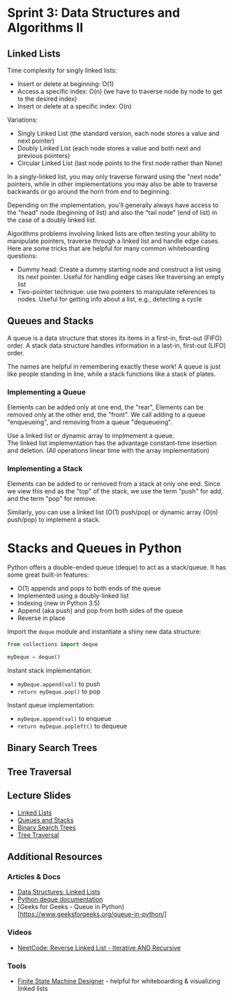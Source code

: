 # Sprint 3: Data Structures and Algorithms II

## Linked Lists
Time complexity for singly linked lists: 
* Insert or delete at beginning: O(1)
* Access a specific index: O(n) (we have to traverse node by node to get to the desired index)
* Insert or delete at a specific index: O(n) 

Variations:
* Singly Linked List (the standard version, each node stores a value and next pointer)
* Doubly Linked List (each node stores a value and both next and previous pointers)
* Circular Linked List (last node points to the first node rather than None)

In a singly-linked list, you may only traverse forward using the "next node" pointers, while in other implementations you may also be able to traverse backwards or go around the horn from end to beginning.

Depending on the implementation, you'll generally always have access to the "head" node (beginning of list) and also the "tail node" (end of list) in the case of a doubly linked list. 

Algorithms problems involving linked lists are often testing your ability to manipulate pointers, traverse through a linked list and handle edge cases. Here are some tricks that are helpful for many common whiteboarding questions:
* Dummy head: Create a dummy starting node and construct a list using its next pointer. Useful for handling edge cases like traversing an empty list
* Two-pointer technique: use two pointers to manipulate references to nodes. Useful for getting info about a list, e.g., detecting a cycle


## Queues and Stacks
A queue is a data structure that stores its items in a first-in, first-out (FIFO) order. 
A stack data structure handles information in a last-in, first-out (LIFO) order.

The names are helpful in remembering exactly these work! A queue is just like people standing in line, while a stack functions like a stack of plates. 

### Implementing a Queue
Elements can be added only at one end, the "rear", Elements can be removed only at the other end, the "front".
We call adding to a queue "enqueueing", and removing from a queue "dequeueing".

Use a linked list or dynamic array to implmement a queue.  
The linked list implementation has the advantage constant-time insertion and deletion. (All operations linear time with the array implementation)

### Implementing a Stack
Elements can be added to or removed from a stack at only one end. Since we view this end as the "top" of the stack, we use the term "push" for add, and the term "pop" for remove. 

Similarly, you can use a linked list (O(1) push/pop) or dynamic array (O(n) push/pop) to implement a stack.

# Stacks and Queues in Python
Python offers a double-ended queue (deque) to act as a stack/queue. It has some great built-in features:
* O(1) appends and pops to both ends of the queue
* Implemented using a doubly-linked list
* Indexing (new in Python 3.5)
* Append (aka push) and pop from both sides of the queue
* Reverse in place

Import the `deque` module and instantiate a shiny new data structure:
```python
from collections import deque

myDeque = deque()
```

Instant stack implementation:
* `myDeque.append(val)` to push
* `return myDeque.pop()` to pop

Instant queue implementation:
* `myDeque.append(val)` to enqueue
* `return myDeque.popleft()` to dequeue

## Binary Search Trees

## Tree Traversal

## Lecture Slides
* [Linked Lists](https://docs.google.com/presentation/d/152wng2hly2NhuNOYkf7MbY6L6r_EvqFJRHBC26eBNtk/edit?usp=sharing)
* [Queues and Stacks](https://docs.google.com/presentation/d/1Xl2Z2ji3g85qqYiH31GwUIPPeWzwNmxml-xT60zCVPk/edit?usp=sharing)
* [Binary Search Trees]()
* [Tree Traversal]()

## Additional Resources
### Articles & Docs
* [Data Structures: Linked Lists](https://www.youtube.com/watch?v=njTh_OwMljA&ab_channel=HackerRank)
* [Python deque documentation](https://docs.python.org/3/library/collections.html#collections.deque)
* [Geeks for Geeks - Queue in Python)[https://www.geeksforgeeks.org/queue-in-python/]

### Videos
* [NeetCode: Reverse Linked List - Iterative AND Recursive](https://www.youtube.com/watch?v=G0_I-ZF0S38&ab_channel=NeetCode)

### Tools
* [Finite State Machine Designer](https://madebyevan.com/fsm/) - helpful for whiteboarding & visualizing linked lists

